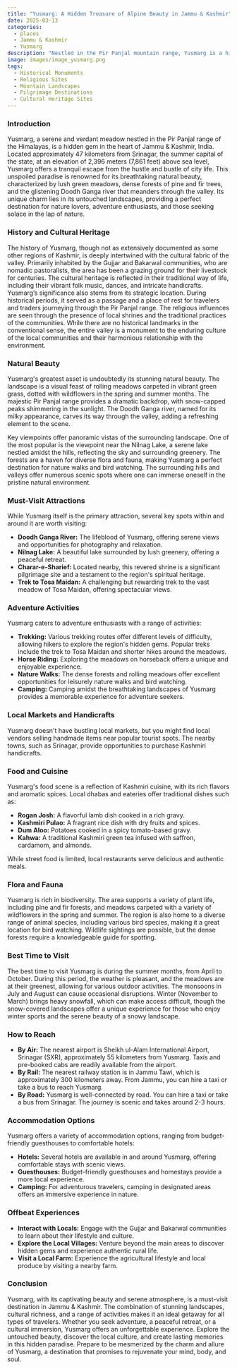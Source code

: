 ```yaml
---
title: "Yusmarg: A Hidden Treasure of Alpine Beauty in Jammu & Kashmir"
date: 2025-03-13
categories:
  - places
  - Jammu & Kashmir
  - Yusmarg
description: "Nestled in the Pir Panjal mountain range, Yusmarg is a hidden gem known for its stunning alpine meadows and serene landscapes. It offers breathtaking views of snow-capped mountains and vibrant greenery, making it a haven for nature lovers and adventure enthusiasts. The region is part of the Pir Panjal National Park and is a gateway to popular trekking routes like the Sonamarg trail."
image: images/image_yusmarg.png
tags: 
  - Historical Monuments
  - Religious Sites
  - Mountain Landscapes
  - Pilgrimage Destinations
  - Cultural Heritage Sites
---
```



### **Introduction**

Yusmarg, a serene and verdant meadow nestled in the Pir Panjal range of the Himalayas, is a hidden gem in the heart of Jammu & Kashmir, India. Located approximately 47 kilometers from Srinagar, the summer capital of the state, at an elevation of 2,396 meters (7,861 feet) above sea level, Yusmarg offers a tranquil escape from the hustle and bustle of city life. This unspoiled paradise is renowned for its breathtaking natural beauty, characterized by lush green meadows, dense forests of pine and fir trees, and the glistening Doodh Ganga river that meanders through the valley. Its unique charm lies in its untouched landscapes, providing a perfect destination for nature lovers, adventure enthusiasts, and those seeking solace in the lap of nature.

### **History and Cultural Heritage**

The history of Yusmarg, though not as extensively documented as some other regions of Kashmir, is deeply intertwined with the cultural fabric of the valley. Primarily inhabited by the Gujjar and Bakarwal communities, who are nomadic pastoralists, the area has been a grazing ground for their livestock for centuries. The cultural heritage is reflected in their traditional way of life, including their vibrant folk music, dances, and intricate handicrafts. Yusmarg’s significance also stems from its strategic location. During historical periods, it served as a passage and a place of rest for travelers and traders journeying through the Pir Panjal range. The religious influences are seen through the presence of local shrines and the traditional practices of the communities. While there are no historical landmarks in the conventional sense, the entire valley is a monument to the enduring culture of the local communities and their harmonious relationship with the environment.

###  **Natural Beauty**

Yusmarg's greatest asset is undoubtedly its stunning natural beauty. The landscape is a visual feast of rolling meadows carpeted in vibrant green grass, dotted with wildflowers in the spring and summer months. The majestic Pir Panjal range provides a dramatic backdrop, with snow-capped peaks shimmering in the sunlight. The Doodh Ganga river, named for its milky appearance, carves its way through the valley, adding a refreshing element to the scene.



Key viewpoints offer panoramic vistas of the surrounding landscape. One of the most popular is the viewpoint near the Nilnag Lake, a serene lake nestled amidst the hills, reflecting the sky and surrounding greenery. The forests are a haven for diverse flora and fauna, making Yusmarg a perfect destination for nature walks and bird watching. The surrounding hills and valleys offer numerous scenic spots where one can immerse oneself in the pristine natural environment.



### **Must-Visit Attractions**

While Yusmarg itself is the primary attraction, several key spots within and around it are worth visiting:

*   **Doodh Ganga River:** The lifeblood of Yusmarg, offering serene views and opportunities for photography and relaxation.
*   **Nilnag Lake:** A beautiful lake surrounded by lush greenery, offering a peaceful retreat. 
*   **Charar-e-Sharief:** Located nearby, this revered shrine is a significant pilgrimage site and a testament to the region's spiritual heritage.
*   **Trek to Tosa Maidan:** A challenging but rewarding trek to the vast meadow of Tosa Maidan, offering spectacular views.

### **Adventure Activities**

Yusmarg caters to adventure enthusiasts with a range of activities:

*   **Trekking:** Various trekking routes offer different levels of difficulty, allowing hikers to explore the region's hidden gems. Popular treks include the trek to Tosa Maidan and shorter hikes around the meadows.
*   **Horse Riding:** Exploring the meadows on horseback offers a unique and enjoyable experience.
*   **Nature Walks:** The dense forests and rolling meadows offer excellent opportunities for leisurely nature walks and bird watching.
*   **Camping:** Camping amidst the breathtaking landscapes of Yusmarg provides a memorable experience for adventure seekers.

### **Local Markets and Handicrafts**

Yusmarg doesn't have bustling local markets, but you might find local vendors selling handmade items near popular tourist spots. The nearby towns, such as Srinagar, provide opportunities to purchase Kashmiri handicrafts.

### **Food and Cuisine**

Yusmarg's food scene is a reflection of Kashmiri cuisine, with its rich flavors and aromatic spices. Local dhabas and eateries offer traditional dishes such as:

*   **Rogan Josh:** A flavorful lamb dish cooked in a rich gravy.
*   **Kashmiri Pulao:** A fragrant rice dish with dry fruits and spices.
*   **Dum Aloo:** Potatoes cooked in a spicy tomato-based gravy.
*   **Kahwa:** A traditional Kashmiri green tea infused with saffron, cardamom, and almonds.



While street food is limited, local restaurants serve delicious and authentic meals.

### **Flora and Fauna**

Yusmarg is rich in biodiversity. The area supports a variety of plant life, including pine and fir forests, and meadows carpeted with a variety of wildflowers in the spring and summer. The region is also home to a diverse range of animal species, including various bird species, making it a great location for bird watching. Wildlife sightings are possible, but the dense forests require a knowledgeable guide for spotting.

### **Best Time to Visit**

The best time to visit Yusmarg is during the summer months, from April to October. During this period, the weather is pleasant, and the meadows are at their greenest, allowing for various outdoor activities. The monsoons in July and August can cause occasional disruptions. Winter (November to March) brings heavy snowfall, which can make access difficult, though the snow-covered landscapes offer a unique experience for those who enjoy winter sports and the serene beauty of a snowy landscape.

### **How to Reach**

*   **By Air:** The nearest airport is Sheikh ul-Alam International Airport, Srinagar (SXR), approximately 55 kilometers from Yusmarg. Taxis and pre-booked cabs are readily available from the airport.
*   **By Rail:** The nearest railway station is in Jammu Tawi, which is approximately 300 kilometers away. From Jammu, you can hire a taxi or take a bus to reach Yusmarg.
*   **By Road:** Yusmarg is well-connected by road. You can hire a taxi or take a bus from Srinagar. The journey is scenic and takes around 2-3 hours.

### **Accommodation Options**

Yusmarg offers a variety of accommodation options, ranging from budget-friendly guesthouses to comfortable hotels:

*   **Hotels:** Several hotels are available in and around Yusmarg, offering comfortable stays with scenic views.
*   **Guesthouses:** Budget-friendly guesthouses and homestays provide a more local experience.
*   **Camping:** For adventurous travelers, camping in designated areas offers an immersive experience in nature.



### **Offbeat Experiences**

*   **Interact with Locals:** Engage with the Gujjar and Bakarwal communities to learn about their lifestyle and culture.
*   **Explore the Local Villages:** Venture beyond the main areas to discover hidden gems and experience authentic rural life.
*   **Visit a Local Farm:** Experience the agricultural lifestyle and local produce by visiting a nearby farm.

### **Conclusion**

Yusmarg, with its captivating beauty and serene atmosphere, is a must-visit destination in Jammu & Kashmir. The combination of stunning landscapes, cultural richness, and a range of activities makes it an ideal getaway for all types of travelers. Whether you seek adventure, a peaceful retreat, or a cultural immersion, Yusmarg offers an unforgettable experience. Explore the untouched beauty, discover the local culture, and create lasting memories in this hidden paradise. Prepare to be mesmerized by the charm and allure of Yusmarg, a destination that promises to rejuvenate your mind, body, and soul.



